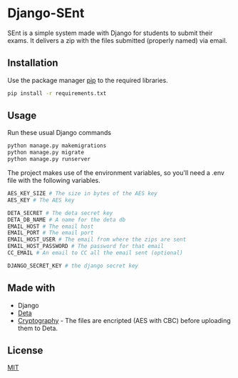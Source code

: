 # Django-SEnt

SEnt is a simple system made with Django for students to submit their exams. It delivers a zip with the files submitted (properly named) via email.

## Installation

Use the package manager [pip](https://pip.pypa.io/en/stable/) to the required libraries.

```bash
pip install -r requirements.txt
```


## Usage
Run these usual Django commands

```bash
python manage.py makemigrations
python manage.py migrate
python manage.py runserver
```
The project makes use of the environment variables, so you'll need a .env file with the following variables.
```bash
AES_KEY_SIZE # The size in bytes of the AES key
AES_KEY # The AES key

DETA_SECRET # The deta secret key
DETA_DB_NAME # A name for the deta db
EMAIL_HOST # The email host
EMAIL_PORT # The email port
EMAIL_HOST_USER # The email from where the zips are sent
EMAIL_HOST_PASSWORD # The password for that email
CC_EMAIL # An email to CC all the email sent (optional)

DJANGO_SECRET_KEY # the django secret key
```


## Made with
- Django
- [Deta](https://deta.sh)
- [Cryptography](https://pypi.org/project/cryptography/) - The files are encripted (AES with CBC) before uploading them to Deta.


## License
[MIT](https://choosealicense.com/licenses/mit/)
